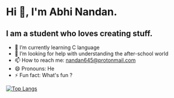 # Hi 👋, I'm Abhi Nandan.
## I am a student who loves creating stuff.

- 🌱 I’m currently learning C language 
- 🤔 I’m looking for help with understanding the after-school world 
- 📫 How to reach me: nandan645@protonmail.com 
- 😄 Pronouns: He 
- ⚡ Fun fact: What's fun ? 

[![Top Langs](https://github-readme-stats.vercel.app/api/top-langs/?username=nandan645)](https://github.com/anuraghazra/github-readme-stats)
